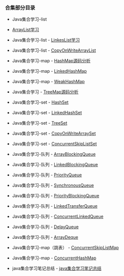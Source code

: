 ### 合集部分目录 
   - Java集合学习-list
   - [ArrayList学习](./src/main/resources/note/conllection/ArrayList学习.md)
   - Java集合学习-list
                 - [LinkesList学习](./src/main/resources/note/conllection/LinkedList源码学习.md)
                             
   - Java集合学习-list
         - [CopyOnWriteArrayList](./src/main/resources/note/conllection/CopyOnWriteArrayList.md)
                  
   - Java集合学习-map
         - [HashMap源码分析](./src/main/resources/note/conllection/HashMap源码分析.md)
   - Java集合学习-map
         - [LinkedHashMap](./src/main/resources/note/conllection/LinkedHashMap.md)
   - Java集合学习-map
         - [WeakHashMap](./src/main/resources/note/conllection/WeakHashMap.md)
   - Java集合学习
         - [TreeMap源码分析](./src/main/resources/note/conllection/TreeMap源码分析.md)
   - Java集合学习-set
         - [HashSet](./src/main/resources/note/conllection/HashSet.md)
   - Java集合学习-set
         - [LinkedHashSet](./src/main/resources/note/conllection/LinkedHashSet.md)
   - Java集合学习-set
         - [TreeSet](./src/main/resources/note/conllection/TreeSet.md)
   - Java集合学习-set
         - [CopyOnWriteArraySet](./src/main/resources/note/conllection/CopyOnWriteArraySet.md)
   - Java集合学习-set
         - [ConcurrentSkipListSet](./src/main/resources/note/conllection/ConcurrentSkipListSet.md)
   - Java集合学习-队列
         - [ArrayBlockingQueue](./src/main/resources/note/conllection/queue/ArrayBlockingQueue.md)
   - Java集合学习-队列
         - [LinkedBlockingQueue](./src/main/resources/note/conllection/queue/LinkedBlockingQueue.md)
   - Java集合学习-队列
         - [PriorityQueue](./src/main/resources/note/conllection/queue/PriorityQueue.md)
   - Java集合学习-队列
         - [SynchronousQueue](./src/main/resources/note/conllection/queue/SynchronousQueue.md)
   - Java集合学习-队列
         - [PriorityBlockingQueue](./src/main/resources/note/conllection/queue/PriorityBlockingQueue.md)
   - Java集合学习-队列
         - [LinkedTransferQueue](./src/main/resources/note/conllection/queue/LinkedTransferQueue.md)
   - Java集合学习-队列
         - [ConcurrentLinkedQueue](./src/main/resources/note/conllection/queue/ConcurrentLinkedQueue.md)
   - Java集合学习-队列
         - [DelayQueue](./src/main/resources/note/conllection/queue/DelayQueue.md)
   - Java集合学习-队列
         - [ArrayDeque](./src/main/resources/note/conllection/queue/ArrayDeque.md)
   - Java集合学习-map（跳表）
         - [ConcurrentSkipListMap](./src/main/resources/note/conllection/ConcurrentSkipListMap.md)
   - Java集合学习-map
         - [ConcurrentHashMap](./src/main/resources/note/conllection/ConcurrentHashMap.md)
   - java集合学习笔记总结
         - [java集合学习笔记总结](./src/main/resources/note/conllection/java集合学习笔记总结.md)
             